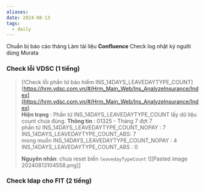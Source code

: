 ```yaml
---
aliases: 
date: 2024-08-13
tags:
  - daily
---
```

Chuẩn bị báo cáo tháng
Làm tài liệu **Confluence**
Check log nhật ký người dùng Murata

### Check lỗi VDSC (1 tiếng)
> [!Check lỗi phần tử bảo hiểm INS_14DAYS_LEAVEDAYTYPE_COUNT] 
> [https://hrm.vdsc.com.vn/#/Hrm_Main_Web/Ins_AnalyzeInsurance/Index](https://hrm.vdsc.com.vn/#/Hrm_Main_Web/Ins_AnalyzeInsurance/Index)  
> **Hiện trạng** : Phần tử INS_14DAYS_LEAVEDAYTYPE_COUNT lấy dữ liệu count chưa đúng.
> **Thông tin** :
> 01325 - Tháng 7 đợt 7  
> phần tử INS_14DAYS_LEAVEDAYTYPE_COUNT_NOPAY : 7  
> INS_14DAYS_LEAVEDAYTYPE_COUNT_ABS: 7    
> mong muốn INS_14DAYS_LEAVEDAYTYPE_COUNT_NOPAY : 4  
> INS_14DAYS_LEAVEDAYTYPE_COUNT_ABS : 0 
> 
> **Nguyên nhân**: chưa reset biến `leavedayTypeCount`
> ![[Pasted image 20240813104558.png]]

### Check ldap cho FIT (2 tiếng)
